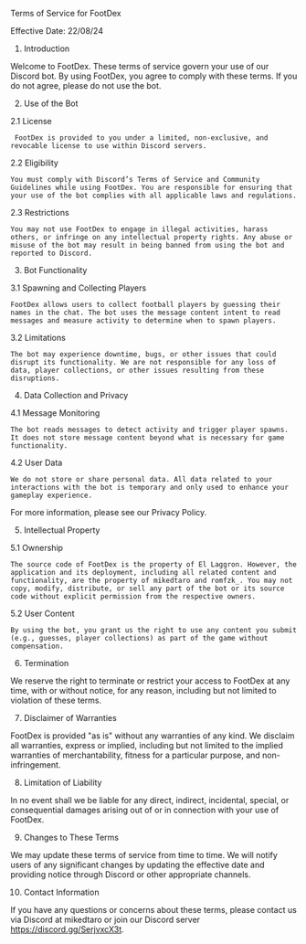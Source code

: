 Terms of Service for FootDex

Effective Date: 22/08/24

1. Introduction

Welcome to FootDex. These terms of service govern your use of our Discord bot. By using  FootDex, you agree to comply with these terms. If you do not agree, please do not use the bot.

2. Use of the Bot

2.1 License

     FootDex is provided to you under a limited, non-exclusive, and revocable license to use within Discord servers.

2.2 Eligibility

    You must comply with Discord’s Terms of Service and Community Guidelines while using FootDex. You are responsible for ensuring that your use of the bot complies with all applicable laws and regulations.

2.3 Restrictions

    You may not use FootDex to engage in illegal activities, harass others, or infringe on any intellectual property rights. Any abuse or misuse of the bot may result in being banned from using the bot and reported to Discord.

3. Bot Functionality

3.1 Spawning and Collecting Players

    FootDex allows users to collect football players by guessing their names in the chat. The bot uses the message content intent to read messages and measure activity to determine when to spawn players.

3.2 Limitations

    The bot may experience downtime, bugs, or other issues that could disrupt its functionality. We are not responsible for any loss of data, player collections, or other issues resulting from these disruptions.

4. Data Collection and Privacy

4.1 Message Monitoring

    The bot reads messages to detect activity and trigger player spawns. It does not store message content beyond what is necessary for game functionality.

4.2 User Data

    We do not store or share personal data. All data related to your interactions with the bot is temporary and only used to enhance your gameplay experience.

For more information, please see our Privacy Policy.

5. Intellectual Property

5.1 Ownership

    The source code of FootDex is the property of El Laggron. However, the application and its deployment, including all related content and functionality, are the property of mikedtaro and romfzk_. You may not copy, modify, distribute, or sell any part of the bot or its source code without explicit permission from the respective owners.
    
5.2 User Content

    By using the bot, you grant us the right to use any content you submit (e.g., guesses, player collections) as part of the game without compensation.

6. Termination

We reserve the right to terminate or restrict your access to FootDex at any time, with or without notice, for any reason, including but not limited to violation of these terms.

7. Disclaimer of Warranties

FootDex is provided "as is" without any warranties of any kind. We disclaim all warranties, express or implied, including but not limited to the implied warranties of merchantability, fitness for a particular purpose, and non-infringement.

8. Limitation of Liability

In no event shall we be liable for any direct, indirect, incidental, special, or consequential damages arising out of or in connection with your use of FootDex.

9. Changes to These Terms

We may update these terms of service from time to time. We will notify users of any significant changes by updating the effective date and providing notice through Discord or other appropriate channels.

10. Contact Information

If you have any questions or concerns about these terms, please contact us via Discord at mikedtaro or join our Discord server https://discord.gg/SerjvxcX3t.
